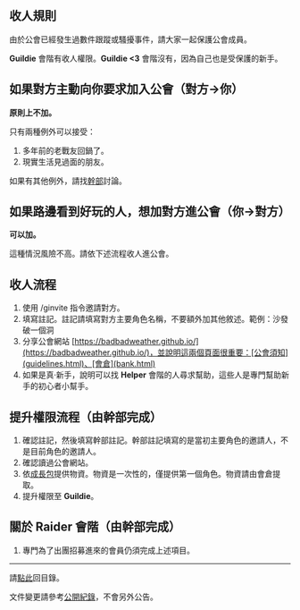 ## 收人規則

由於公會已經發生過數件跟蹤或騷擾事件，請大家一起保護公會成員。

**Guildie** 會階有收人權限。**Guildie <3** 會階沒有，因為自己也是受保護的新手。

## 如果對方主動向你要求加入公會（對方→你）

**原則上不加。**

只有兩種例外可以接受：
1.  多年前的老戰友回鍋了。
1.  現實生活見過面的朋友。

如果有其他例外，請找[幹部](ranks.html)討論。

## 如果路邊看到好玩的人，想加對方進公會（你→對方）

**可以加。**

這種情況風險不高。請依下述流程收人進公會。

## 收人流程

1.  使用 /ginvite 指令邀請對方。
1.  填寫註記。註記請填寫對方主要角色名稱，不要額外加其他敘述。範例：沙發破一個洞
1.  分享公會網站 [https://badbadweather.github.io/](https://badbadweather.github.io/)，並說明這兩個頁面很重要：[公會須知](guidelines.html)、[會倉](bank.html)
1.  如果是真‧新手，說明可以找 **Helper** 會階的人尋求幫助，這些人是專門幫助新手的初心者小幫手。

## 提升權限流程（由幹部完成）

1.  確認註記，然後填寫幹部註記。幹部註記填寫的是當初主要角色的邀請人，不是目前角色的邀請人。
1.  確認讀過公會網站。
1.  依[成長包](starter.html)提供物資。物資是一次性的，僅提供第一個角色。物資請由會倉提取。
1.  提升權限至 **Guildie**。

## 關於 **Raider** 會階（由幹部完成）

1.  專門為了出團招募進來的會員仍須完成上述項目。

--- 

請[點此](index.html)回目錄。

文件變更請參考[公開紀錄](https://github.com/badbadweather/badbadweather.github.io/commits/master/recruitment.md)，不會另外公告。
